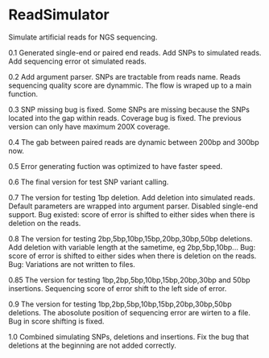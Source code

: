 ReadSimulator
=============

Simulate artificial reads for NGS sequencing.

0.1 
Generated single-end or paired end reads.
Add SNPs to simulated reads.
Add sequencing error ot simulated reads.

0.2
Add argument parser.
SNPs are tractable from reads name.
Reads sequencing quality score are dynammic.
The flow is wraped up to a main function.

0.3
SNP missing bug is fixed. Some SNPs are missing because the SNPs located into the gap within reads.
Coverage bug is fixed. The previous version can only have maximum 200X coverage.

0.4
The gab between paired reads are dynamic between 200bp and 300bp now.

0.5
Error generating fuction was optimized to have faster speed.

0.6
The final version for test SNP variant calling.

0.7
The version for testing 1bp deletion.
Add deletion into simulated reads.
Default parameters are wrapped into argument parser.
Disabled single-end support.
Bug existed: score of error is shifted to either sides when there is deletion on the reads.

0.8
The version for testing 2bp,5bp,10bp,15bp,20bp,30bp,50bp deletions.
Add deletion with variable length at the sametime, eg 2bp,5bp,10bp...
Bug: score of error is shifted to either sides when there is deletion on the reads.
Bug: Variations are not written to files.

0.85
The version for testing 1bp,2bp,5bp,10bp,15bp,20bp,30bp and 50bp insertions.
Sequencing score of error shift to the left side of error.

0.9
The version for testing 1bp,2bp,5bp,10bp,15bp,20bp,30bp,50bp deletions.
The abosolute position of sequencing error are wirten to a file.
Bug in score shifting is fixed.


1.0
Combined simulating SNPs, deletions and insertions.
Fix the bug that deletions at the beginning are not added correctly. 


